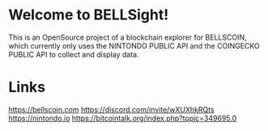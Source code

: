 # Welcome to BELLSight!

This is an OpenSource project of a blockchain explorer for BELLSCOIN, which currently only uses the NINTONDO PUBLIC API and the COINGECKO PUBLIC API to collect and display data. 


# Links

https://bellscoin.com
https://discord.com/invite/wXUXhkRQts
https://nintondo.io
https://bitcointalk.org/index.php?topic=349695.0